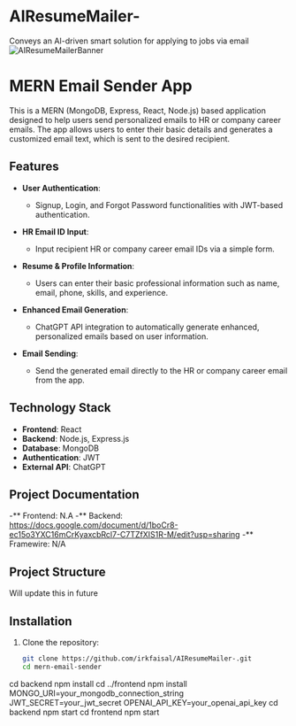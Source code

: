 # AIResumeMailer-
Conveys an AI-driven smart solution for applying to jobs via email
![AIResumeMailerBanner](https://github.com/user-attachments/assets/58db0713-5019-4eb3-a19d-81370da60660)



# MERN Email Sender App

This is a MERN (MongoDB, Express, React, Node.js) based application designed to help users send personalized emails to HR or company career emails. The app allows users to enter their basic details and generates a customized email text, which is sent to the desired recipient.

## Features

- **User Authentication**: 
  - Signup, Login, and Forgot Password functionalities with JWT-based authentication.
  
- **HR Email ID Input**:
  - Input recipient HR or company career email IDs via a simple form.
  
- **Resume & Profile Information**:
  - Users can enter their basic professional information such as name, email, phone, skills, and experience.

- **Enhanced Email Generation**:
  - ChatGPT API integration to automatically generate enhanced, personalized emails based on user information.

- **Email Sending**:
  - Send the generated email directly to the HR or company career email from the app.

## Technology Stack

- **Frontend**: React
- **Backend**: Node.js, Express.js
- **Database**: MongoDB
- **Authentication**: JWT
- **External API**: ChatGPT

## Project Documentation
 -** Frontend: N.A
 -** Backend: https://docs.google.com/document/d/1boCr8-ec15o3YXC16mCrKyaxcbRcl7-C7TZfXIS1R-M/edit?usp=sharing
 -** Framewire: N/A

## Project Structure
Will update this in future

## Installation

1. Clone the repository:
   ```bash
   git clone https://github.com/irkfaisal/AIResumeMailer-.git
   cd mern-email-sender
cd backend
npm install
cd ../frontend
npm install
MONGO_URI=your_mongodb_connection_string
JWT_SECRET=your_jwt_secret
OPENAI_API_KEY=your_openai_api_key
cd backend
npm start
cd frontend
npm start

